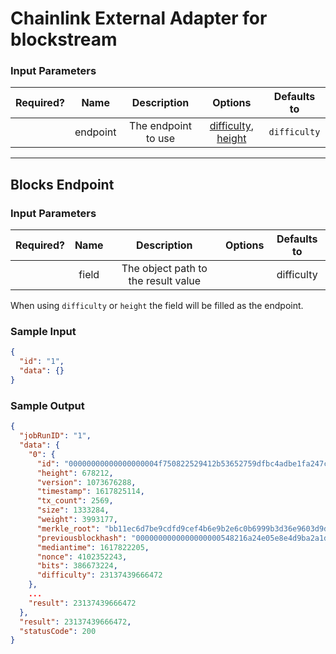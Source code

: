 # Chainlink External Adapter for blockstream

### Input Parameters

| Required? |   Name   |     Description     |                          Options                           | Defaults to  |
| :-------: | :------: | :-----------------: | :--------------------------------------------------------: | :----------: |
|           | endpoint | The endpoint to use | [difficulty](#Blocks-Endpoint), [height](#Blocks-Endpoint) | `difficulty` |

---

## Blocks Endpoint

### Input Parameters

| Required? | Name  |             Description             | Options | Defaults to |
| :-------: | :---: | :---------------------------------: | :-----: | :---------: |
|           | field | The object path to the result value |         | difficulty  |

When using `difficulty` or `height` the field will be filled as the endpoint.

### Sample Input

```json
{
  "id": "1",
  "data": {}
}
```

### Sample Output

```json
{
  "jobRunID": "1",
  "data": {
    "0": {
      "id": "00000000000000000004f750822529412b53652759dfbc4adbe1fa247cf03fe0",
      "height": 678212,
      "version": 1073676288,
      "timestamp": 1617825114,
      "tx_count": 2569,
      "size": 1333284,
      "weight": 3993177,
      "merkle_root": "bb11ec6d7be9cdfd9cef4b6e9b2e6c0b6999b3d36e9603d9d37c0995390fd0f5",
      "previousblockhash": "0000000000000000000548216a24e05e8e4d9ba2a1d835f19bfd677d0205501d",
      "mediantime": 1617822205,
      "nonce": 4102352243,
      "bits": 386673224,
      "difficulty": 23137439666472
    },
    ...
    "result": 23137439666472
  },
  "result": 23137439666472,
  "statusCode": 200
}
```

